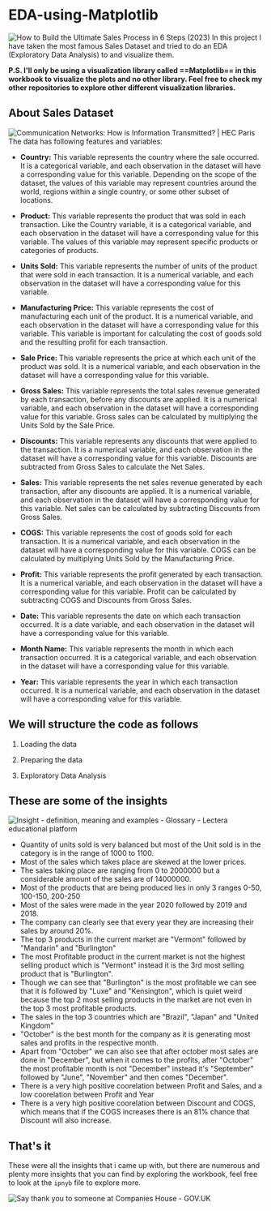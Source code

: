﻿# EDA-using-Matplotlib
![How to Build the Ultimate Sales Process in 6 Steps (2023)](https://i0.wp.com/emailanalytics.com/wp-content/uploads/2020/03/100-Sales-Statistics-to-Help-Boost-Your-Sales-in-2020-1080x675.jpg)
In this project I have taken the most famous Sales Dataset and tried to do an EDA (Exploratory Data Analysis) to and visualize them.

**P.S. I'll only be using a visualization library called ==Matplotlib== in this workbook to visualize the plots and no other library. Feel free to check my other repositories to explore other different visualization libraries.**

## About Sales Dataset
![Communication Networks: How is Information Transmitted? | HEC Paris](https://www.hec.edu/sites/default/files/styles/knowledge_articles_full/public/2018-11/Communication-Networks-How-is-Information-Transmitted_knowledge_standard.jpg?itok=R1KwNk1H)
The data has following features and variables:

-   **Country:** This variable represents the country where the sale occurred. It is a categorical variable, and each observation in the dataset will have a corresponding value for this variable. Depending on the scope of the dataset, the values of this variable may represent countries around the world, regions within a single country, or some other subset of locations.
    
-   **Product:** This variable represents the product that was sold in each transaction. Like the Country variable, it is a categorical variable, and each observation in the dataset will have a corresponding value for this variable. The values of this variable may represent specific products or categories of products.
    
-   **Units Sold:** This variable represents the number of units of the product that were sold in each transaction. It is a numerical variable, and each observation in the dataset will have a corresponding value for this variable.
    
-   **Manufacturing Price:** This variable represents the cost of manufacturing each unit of the product. It is a numerical variable, and each observation in the dataset will have a corresponding value for this variable. This variable is important for calculating the cost of goods sold and the resulting profit for each transaction.
    
-   **Sale Price:** This variable represents the price at which each unit of the product was sold. It is a numerical variable, and each observation in the dataset will have a corresponding value for this variable.
    
-   **Gross Sales:** This variable represents the total sales revenue generated by each transaction, before any discounts are applied. It is a numerical variable, and each observation in the dataset will have a corresponding value for this variable. Gross sales can be calculated by multiplying the Units Sold by the Sale Price.
    
-   **Discounts:** This variable represents any discounts that were applied to the transaction. It is a numerical variable, and each observation in the dataset will have a corresponding value for this variable. Discounts are subtracted from Gross Sales to calculate the Net Sales.
    
-   **Sales:** This variable represents the net sales revenue generated by each transaction, after any discounts are applied. It is a numerical variable, and each observation in the dataset will have a corresponding value for this variable. Net sales can be calculated by subtracting Discounts from Gross Sales.
    
-   **COGS:** This variable represents the cost of goods sold for each transaction. It is a numerical variable, and each observation in the dataset will have a corresponding value for this variable. COGS can be calculated by multiplying Units Sold by the Manufacturing Price.
    
-   **Profit:** This variable represents the profit generated by each transaction. It is a numerical variable, and each observation in the dataset will have a corresponding value for this variable. Profit can be calculated by subtracting COGS and Discounts from Gross Sales.
    
-   **Date:** This variable represents the date on which each transaction occurred. It is a date variable, and each observation in the dataset will have a corresponding value for this variable.
    
-   **Month Name:** This variable represents the month in which each transaction occurred. It is a categorical variable, and each observation in the dataset will have a corresponding value for this variable.
    
-   **Year:** This variable represents the year in which each transaction occurred. It is a numerical variable, and each observation in the dataset will have a corresponding value for this variable.
## We will structure the code as follows

1.  Loading the data
    
2.  Preparing the data
    
3.  Exploratory Data Analysis
    
## These are some of the insights
![Insight - definition, meaning and examples - Glossary - Lectera educational  platform](https://lectera.com/info/storage/img/20220331/2dcad5e39bac4887e392_808xFull.png)
- Quantity of units sold is very balanced but most of the Unit sold is in the category is in the range of 1000 to 1100.
- Most of the sales which takes place are skewed at the lower prices.
- The sales taking place are ranging from 0 to 2000000 but a considerable amount of the sales are of 14000000.
- Most of the products that are being produced lies in only 3 ranges 0-50, 100-150, 200-250
- Most of the sales were made in the year 2020 followed by 2019 and 2018.
- The company can clearly see that every year they are increasing their sales by around 20%.
- The top 3 products in the current market are "Vermont" followed by "Mandarin" and "Burlington"
- The most Profitable product in the current market is not the highest selling product which is "Vermont" instead it is the 3rd most selling product that is "Burlington".
- Though we can see that "Burlington" is the most profitable we can see that it is followed by "Luxe" and "Kensington", which is quiet weird because the top 2 most selling products in the market are not even in the top 3 most profitable products.
- The sales in the top 3 countries which are "Brazil", "Japan" and "United Kingdom"
- "October" is the best month for the company as it is generating most sales and profits in the respective month.
- Apart from "October" we can also see that after october most sales are done in "December", but when it comes to the profits, after "October" the most profitable month is not "December" instead it's "September" followed by "June", "November" and then comes "December".
- There is a very high positive coorelation between Profit and Sales, and a low coorelation between Profit and Year
- There is a very high positive coorelation between Discount and COGS, which means that if the COGS increases there is an 81% chance that Discount will also increase.
## That's it
These were all the insights that i came up with, but there are numerous and plenty more insights that you can find by exploring the workbook, feel free to look at the `ipnyb` file to explore more.

![Say thank you to someone at Companies House - GOV.UK](https://assets.publishing.service.gov.uk/government/uploads/system/uploads/image_data/file/86395/s960_thank_you_sticky_note.jpg)

